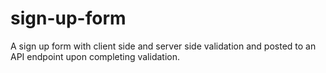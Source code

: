 # sign-up-form
A sign up form with client side and server side validation and posted to an API endpoint upon completing validation.

